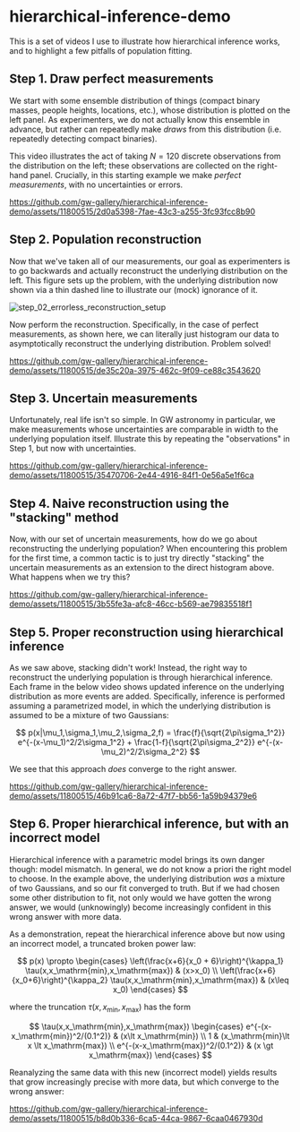 # hierarchical-inference-demo

This is a set of videos I use to illustrate how hierarchical inference works, and to highlight a few pitfalls of population fitting.

## Step 1. Draw perfect measurements

We start with some ensemble distribution of things (compact binary masses, people heights, locations, etc.), whose distribution is plotted on the left panel.
As experimenters, we do not actually know this ensemble in advance, but rather can repeatedly make *draws* from this distribution (i.e. repeatedly detecting compact binaries).

This video illustrates the act of taking $N=120$ discrete observations from the distribution on the left; these observations are collected on the right-hand panel.
Crucially, in this starting example we make *perfect measurements*, with no uncertainties or errors.

https://github.com/gw-gallery/hierarchical-inference-demo/assets/11800515/2d0a5398-7fae-43c3-a255-3fc93fcc8b90

## Step 2. Population reconstruction

Now that we've taken all of our measurements, our goal as experimenters is to go backwards and actually reconstruct the underlying distribution on the left.
This figure sets up the problem, with the underlying distribution now shown via a thin dashed line to illustrate our (mock) ignorance of it.

![step_02_errorless_reconstruction_setup](https://github.com/gw-gallery/hierarchical-inference-demo/assets/11800515/b2fb4fd1-9553-4672-be6b-9f0ce7576222)

Now perform the reconstruction.
Specifically, in the case of perfect measurements, as shown here, we can literally just histogram our data to asymptotically reconstruct the underlying distribution.
Problem solved!

https://github.com/gw-gallery/hierarchical-inference-demo/assets/11800515/de35c20a-3975-462c-9f09-ce88c3543620

## Step 3. Uncertain measurements

Unfortunately, real life isn't so simple.
In GW astronomy in particular, we make measurements whose uncertainties are comparable in width to the underlying population itself.
Illustrate this by repeating the "observations" in Step 1, but now with uncertainties.

https://github.com/gw-gallery/hierarchical-inference-demo/assets/11800515/35470706-2e44-4916-84f1-0e56a5e1f6ca

## Step 4. Naive reconstruction using the "stacking" method

Now, with our set of uncertain measurements, how do we go about reconstructing the underlying population?
When encountering this problem for the first time, a common tactic is to just try directly "stacking" the uncertain measurements as an extension to the direct histogram above.
What happens when we try this?

https://github.com/gw-gallery/hierarchical-inference-demo/assets/11800515/3b55fe3a-afc8-46cc-b569-ae79835518f1

## Step 5. Proper reconstruction using hierarchical inference

As we saw above, stacking didn't work!
Instead, the right way to reconstruct the underlying population is through hierarchical inference.
Each frame in the below video shows updated inference on the underlying distribution as more events are added.
Specifically, inference is performed assuming a parametrized model, in which the underlying distribution is assumed to be a mixture of two Gaussians:

$$
p(x|\mu_1,\sigma_1,\mu_2,\sigma_2,f) = \frac{f}{\sqrt{2\pi\sigma_1^2}} e^{-(x-\mu_1)^2/2\sigma_1^2} + \frac{1-f}{\sqrt{2\pi\sigma_2^2}} e^{-(x-\mu_2)^2/2\sigma_2^2}
$$

We see that this approach *does* converge to the right answer.

https://github.com/gw-gallery/hierarchical-inference-demo/assets/11800515/46b91ca6-8a72-47f7-bb56-1a59b94379e6

## Step 6. Proper hierarchical inference, but with an incorrect model

Hierarchical inference with a parametric model brings its own danger though: model mismatch.
In general, we do not know a priori the right model to choose.
In the example above, the underlying distribution *was* a mixture of two Gaussians, and so our fit converged to truth.
But if we had chosen some other distribution to fit, not only would we have gotten the wrong answer, we would (unknowingly) become increasingly confident in this wrong answer with more data.

As a demonstration, repeat the hierarchical inference above but now using an incorrect model, a truncated broken power law:

$$
p(x) \propto
  \begin{cases}
  \left(\frac{x+6}{x_0 + 6}\right)^{\kappa_1} \tau(x,x_\mathrm{min},x_\mathrm{max})  & (x>x_0) \\
  \left(\frac{x+6}{x_0+6}\right)^{\kappa_2} \tau(x,x_\mathrm{min},x_\mathrm{max}) & (x\leq x_0)
  \end{cases}
$$

where the truncation $\tau(x,x_\mathrm{min},x_\mathrm{max})$ has the form

$$
\tau(x,x_\mathrm{min},x_\mathrm{max})
  \begin{cases}
  e^{-(x-x_\mathrm{min})^2/(0.1^2)} & (x\lt x_\mathrm{min}) \\
  1 & (x_\mathrm{min}\lt x \lt x_\mathrm{max}) \\
  e^{-(x-x_\mathrm{max})^2/(0.1^2)} & (x \gt x_\mathrm{max})
  \end{cases}
$$

Reanalyzing the same data with this new (incorrect model) yields results that grow increasingly precise with more data, but which converge to the wrong answer:

https://github.com/gw-gallery/hierarchical-inference-demo/assets/11800515/b8d0b336-6ca5-44ca-9867-6caa0467930d





